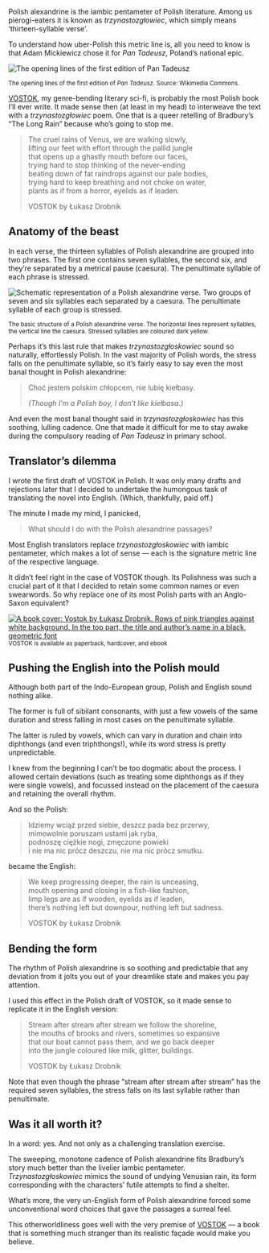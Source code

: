 Polish alexandrine is the iambic pentameter of Polish literature. Among us pierogi-eaters it is known as *trzynastozgłowiec*, which simply means ‘thirteen-syllable verse’.

To understand how uber-Polish this metric line is, all you need to know is that Adam Mickiewicz chose it for *Pan Tadeusz*, Poland’s national epic.

![The opening lines of the first edition of Pan Tadeusz](https://drobnik.co/images/polish-alexandrine-example.jpg)

<sup>The opening lines of the first edition of *Pan Tadeusz*. Source: Wikimedia Commons.</sup>

[VOSTOK](https://www.vraeydamedia.ca/shop/x55ht1b0h70i3bwv9qismih2f6b5nk), my genre-bending literary sci-fi, is probably the most Polish book I’ll ever write. It made sense then (at least in my head) to interweave the text with a *trzynastozgłowiec* poem. One that is a queer retelling of Bradbury’s “The Long Rain” because who’s going to stop me.



> The cruel rains of Venus, we are walking slowly,  
> lifting our feet with effort through the pallid jungle  
> that opens up a ghastly mouth before our faces,  
> trying hard to stop thinking of the never-ending  
> beating down of fat raindrops against our pale bodies,  
> trying hard to keep breathing and not choke on water,  
> plants as if from a horror, eyelids as if leaden.
>
> VOSTOK by Łukasz Drobnik

## Anatomy of the beast

In each verse, the thirteen syllables of Polish alexandrine are grouped into two phrases. The first one contains seven syllables, the second six, and they’re separated by a metrical pause (caesura). The penultimate syllable of each phrase is stressed.

![Schematic representation of a Polish alexandrine verse. Two groups of seven and six syllables each separated by a caesura. The penultimate syllable of each group is stressed.](https://drobnik.co/images/polish-alexandrine-structure.svg)

<sup>The basic structure of a Polish alexandrine verse. The horizontal lines represent syllables, the vertical line the caesura. Stressed syllables are coloured dark yellow.</sup>

Perhaps it’s this last rule that makes *trzynastozgłoskowiec* sound so naturally, effortlessly Polish. In the vast majority of Polish words, the stress falls on the penultimate syllable, so it’s fairly easy to say even the most banal thought in Polish alexandrine:

> Choć jestem polskim chłopcem, nie lubię kiełbasy.
>
> *(Though I’m a Polish boy, I don’t like kiełbasa.)*

And even the most banal thought said in *trzynastozgłoskowiec* has this soothing, lulling cadence. One that made it difficult for me to stay awake during the compulsory reading of *Pan Tadeusz* in primary school.

## Translator’s dilemma

I wrote the first draft of VOSTOK in Polish. It was only many drafts and rejections later that I decided to undertake the humongous task of translating the novel into English. (Which, thankfully, paid off.)

The minute I made my mind, I panicked,

> What should I do with the Polish alexandrine passages?

Most English translators replace *trzynastozgłoskowiec* with iambic pentameter, which makes a lot of sense — each is the signature metric line of the respective language.

It didn’t feel right in the case of VOSTOK though. Its Polishness was such a crucial part of it that I decided to retain some common names or even swearwords. So why replace one of its most Polish parts with an Anglo-Saxon equivalent?

[<img src="https://drobnik.co/images/vostok-cover.jpg" alt="A book cover: Vostok by Łukasz Drobnik. Rows of pink triangles against white background. In the top part, the title and author’s name in a black, geometric font">](https://www.vraeydamedia.ca/shop/x55ht1b0h70i3bwv9qismih2f6b5nk)
<sup>VOSTOK is available as paperback, hardcover, and ebook</sup>

## Pushing the English into the Polish mould

Although both part of the Indo-European group, Polish and English sound nothing alike.

The former is full of sibilant consonants, with just a few vowels of the same duration and stress falling in most cases on the penultimate syllable.

The latter is ruled by vowels, which can vary in duration and chain into diphthongs (and even triphthongs!), while its word stress is pretty unpredictable. 

I knew from the beginning I can’t be too dogmatic about the process. I allowed certain deviations (such as treating some diphthongs as if they were single vowels), and focussed instead on the placement of the caesura and retaining the overall rhythm.

And so the Polish:

> Idziemy wciąż przed siebie, deszcz pada bez przerwy,  
> mimowolnie poruszam ustami jak ryba,  
> podnoszę ciężkie nogi, zmęczone powieki  
> i nie ma nic prócz deszczu, nie ma nic prócz smutku.

became the English:

> We keep progressing deeper, the rain is unceasing,  
> mouth opening and closing in a fish-like fashion,  
> limp legs are as if wooden, eyelids as if leaden,  
> there’s nothing left but downpour, nothing left but sadness.
>
> VOSTOK by Łukasz Drobnik

## Bending the form

The rhythm of Polish alexandrine is so soothing and predictable that any deviation from it jolts you out of your dreamlike state and makes you pay attention.

I used this effect in the Polish draft of VOSTOK, so it made sense to replicate it in the English version:

> Stream after stream after stream we follow the shoreline,  
> the mouths of brooks and rivers, sometimes so expansive  
> that our boat cannot pass them, and we go back deeper  
> into the jungle coloured like milk, glitter, buildings.
>
> VOSTOK by Łukasz Drobnik

Note that even though the phrase “stream after stream after stream” has the required seven syllables, the stress falls on its last syllable rather than penultimate.

## Was it all worth it?

In a word: yes. And not only as a challenging translation exercise.

The sweeping, monotone cadence of Polish alexandrine fits Bradbury’s story much better than the livelier iambic pentameter. *Trzynastozgłoskowiec* mimics the sound of undying Venusian rain, its form corresponding with the characters’ futile attempts to find a shelter.

What’s more, the very un-English form of Polish alexandrine forced some unconventional word choices that gave the passages a surreal feel.

This otherworldliness goes well with the very premise of [VOSTOK](https://www.vraeydamedia.ca/shop/x55ht1b0h70i3bwv9qismih2f6b5nk) — a book that is something much stranger than its realistic façade would make you believe.

